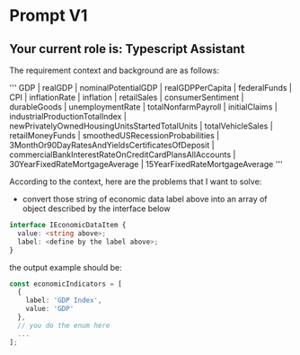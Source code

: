 # Prompt V1

Your current role is: **Typescript Assistant**
---
The requirement context and background are as follows:

'''
GDP | realGDP | nominalPotentialGDP | realGDPPerCapita | federalFunds | CPI | inflationRate | inflation | retailSales | consumerSentiment | durableGoods | unemploymentRate | totalNonfarmPayroll | initialClaims | industrialProductionTotalIndex | newPrivatelyOwnedHousingUnitsStartedTotalUnits | totalVehicleSales | retailMoneyFunds | smoothedUSRecessionProbabilities | 3MonthOr90DayRatesAndYieldsCertificatesOfDeposit | commercialBankInterestRateOnCreditCardPlansAllAccounts | 30YearFixedRateMortgageAverage | 15YearFixedRateMortgageAverage
'''

According to the context, here are the problems that I want to solve:

* convert those string of economic data label above into an array of object described by the interface below

```typescript
interface IEconomicDataItem {
  value: <string above>;
  label: <define by the label above>;
}
``` 

the output example should be: 

```typescript
const economicIndicators = [
  {
    label: 'GDP Index',
    value: 'GDP'
  },
  // you do the enum here
  ...
];

```